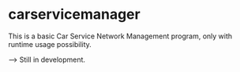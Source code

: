 # carservicemanager

This is a basic Car Service Network Management program, only with runtime usage possibility.

--> Still in development.
